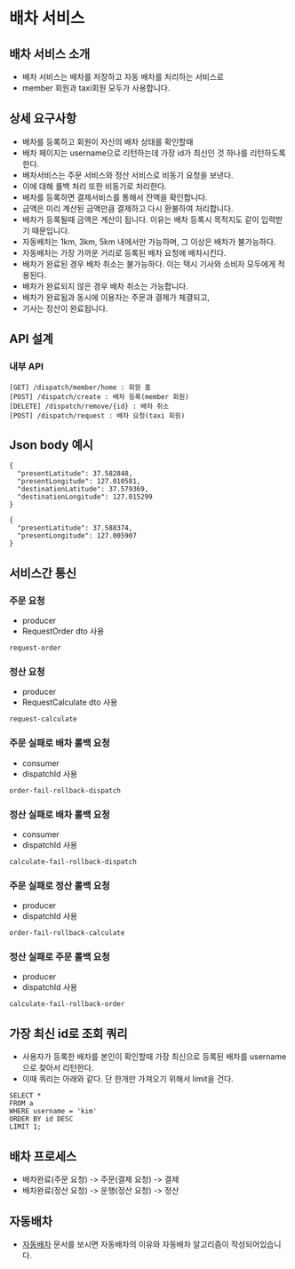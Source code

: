 # 배차 서비스

## 배차 서비스 소개
* 배차 서비스는 배차를 저장하고 자동 배차를 처리하는 서비스로
* member 회원과 taxi회원 모두가 사용합니다.

## 상세 요구사항
* 배차를 등록하고 회원이 자신의 배차 상태를 확인할때
* 배차 페이지는 username으로 리턴하는데 가장 id가 최신인 것 하나를 리턴하도록 한다.
* 배차서비스는 주문 서비스와 정산 서비스로 비동기 요청을 보낸다.
* 이에 대해 롤백 처리 또한 비동기로 처리한다.
* 배차를 등록하면 결제서비스를 통해서 잔액을 확인합니다.
* 금액은 미리 계산된 금액만큼 결제하고 다시 환불하여 처리합니다.
* 배차가 등록될때 금액은 계산이 됩니다. 이유는 배차 등록시 목적지도 같이 입력받기 때문입니다.
* 자동배차는 1km, 3km, 5km 내에서만 가능하며, 그 이상은 배차가 불가능하다.
* 자동배차는 가장 가까운 거리로 등록된 배차 요청에 배차시킨다.
* 배차가 완료된 경우 배차 취소는 불가능하다. 이는 택시 기사와 소비자 모두에게 적용된다.
* 배차가 완료되지 않은 경우 배차 취소는 가능합니다.
* 배차가 완료됨과 동시에 이용자는 주문과 결제가 체결되고,
* 기사는 정산이 완료됩니다.

## API 설계
### 내부 API
```
[GET] /dispatch/member/home : 회원 홈
[POST] /dispatch/create : 배차 등록(member 회원)
[DELETE] /dispatch/remove/{id} : 배차 취소
[POST] /dispatch/request : 배차 요청(taxi 회원)
```

## Json body 예시
```
{
  "presentLatitude": 37.582848,
  "presentLongitude": 127.010581,
  "destinationLatitude": 37.579369,
  "destinationLongitude": 127.015299
}

{
  "presentLatitude": 37.588374,
  "presentLongitude": 127.005907
}
```

## 서비스간 통신
### 주문 요청
* producer
* RequestOrder dto 사용
```
request-order
```
### 정산 요청
* producer
* RequestCalculate dto 사용
```
request-calculate
```
### 주문 실패로 배차 롤백 요청
* consumer
* dispatchId 사용
```
order-fail-rollback-dispatch
```
### 정산 실패로 배차 롤백 요청
* consumer
* dispatchId 사용
```
calculate-fail-rollback-dispatch
```
### 주문 실패로 정산 롤백 요청
* producer
* dispatchId 사용
```
order-fail-rollback-calculate
```
### 정산 실패로 주문 롤백 요청
* producer
* dispatchId 사용
```
calculate-fail-rollback-order
```

## 가장 최신 id로 조회 쿼리
* 사용자가 등록한 배차를 본인이 확인할때 가장 최신으로 등록된 배차를 username으로 찾아서 리턴한다.
* 이때 쿼리는 아래와 같다. 단 한개만 가져오기 위해서 limit을 건다.
```
SELECT *
FROM a
WHERE username = 'kim'
ORDER BY id DESC
LIMIT 1;
```

## 배차 프로세스
* 배차완료(주문 요청) -> 주문(결제 요청) -> 결제
* 배차완료(정산 요청) -> 운행(정산 요청) -> 정산

## 자동배차
* [자동배차](https://github.com/liveforone/intelligent_taxi/blob/master/Documents/AUTO_DISPATCH_ALGORITHM.md) 문서를 보시면 자동배차의 이유와 자동배차 알고리즘이 작성되어있습니다.